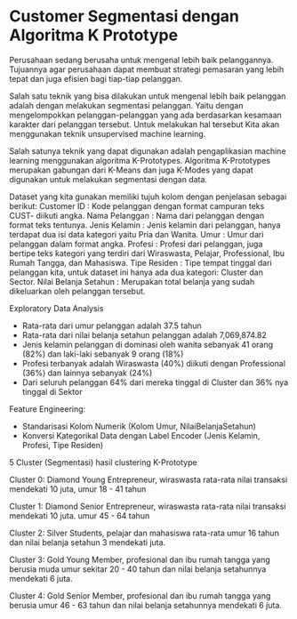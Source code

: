 # Customer Segmentasi dengan Algoritma K Prototype

Perusahaan sedang berusaha untuk mengenal lebih baik pelanggannya. Tujuannya agar perusahaan dapat membuat strategi pemasaran yang lebih tepat dan juga efisien bagi tiap-tiap pelanggan. 

Salah satu teknik yang bisa dilakukan untuk mengenal lebih baik pelanggan adalah dengan melakukan segmentasi pelanggan. Yaitu dengan mengelompokkan pelanggan-pelanggan yang ada berdasarkan kesamaan karakter dari pelanggan tersebut. Untuk melakukan hal tersebut Kita akan menggunakan teknik unsupervised machine learning.

Salah satunya teknik yang dapat digunakan adalah pengaplikasian machine learning menggunakan algoritma K-Prototypes.  Algoritma K-Prototypes merupakan gabungan dari K-Means dan juga K-Modes yang dapat digunakan untuk melakukan segmentasi dengan data.


Dataset yang kita gunakan memiliki tujuh kolom dengan penjelasan sebagai berikut:
Customer ID			      : Kode pelanggan dengan format campuran teks CUST- diikuti angka.
Nama Pelanggan		    : Nama dari pelanggan dengan format teks tentunya.
Jenis Kelamin		      : Jenis kelamin dari pelanggan, hanya terdapat dua isi data kategori yaitu Pria dan Wanita.
Umur				          : Umur dari pelanggan dalam format angka.
Profesi			          : Profesi dari pelanggan, juga bertipe teks kategori yang terdiri dari Wiraswasta, Pelajar, Professional, Ibu Rumah Tangga, dan Mahasiswa.
Tipe Residen			    : Tipe tempat tinggal dari pelanggan kita, untuk dataset ini hanya ada dua kategori: Cluster dan Sector.
Nilai Belanja Setahun	: Merupakan total belanja yang sudah dikeluarkan oleh pelanggan tersebut.


Exploratory Data Analysis
- Rata-rata dari umur pelanggan adalah 37.5 tahun
- Rata-rata dari nilai belanja setahun pelanggan adalah 7,069,874.82
- Jenis kelamin pelanggan di dominasi oleh wanita sebanyak 41 orang (82%) dan laki-laki sebanyak 9 orang (18%)
- Profesi terbanyak adalah Wiraswasta (40%) diikuti dengan Professional (36%) dan lainnya sebanyak (24%)
- Dari seluruh pelanggan 64% dari mereka tinggal di Cluster dan 36% nya tinggal di Sektor


Feature Engineering:
- Standarisasi Kolom Numerik (Kolom Umur, NilaiBelanjaSetahun)
- Konversi Kategorikal Data dengan Label Encoder (Jenis Kelamin, Profesi, Tipe Residen)


5 Cluster (Segmentasi) hasil clustering K-Prototype

Cluster 0: Diamond Young Entrepreneur, wiraswasta rata-rata nilai transaksi mendekati 10 juta, umur 18 - 41 tahun 

Cluster 1: Diamond Senior Entrepreneur, wiraswasta rata-rata nilai transaksi  mendekati 10 juta. umur  45 - 64 tahun 

Cluster 2: Silver Students, pelajar dan mahasiswa rata-rata umur 16 tahun dan nilai belanja setahun 3 mendekati juta.

Cluster 3: Gold Young Member, profesional dan ibu rumah tangga yang berusia muda umur sekitar 20 - 40 tahun dan nilai belanja setahunnya mendekati 6 juta.

Cluster 4: Gold Senior Member, profesional dan ibu rumah tangga yang berusia umur 46 - 63 tahun dan nilai belanja setahunnya mendekati 6 juta.
